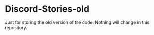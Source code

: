 # Discord-Stories-old
Just for storing the old version of the code. Nothing will change in this repository.
